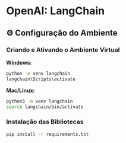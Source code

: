 # OpenAI: LangChain

## ⚙️ Configuração do Ambiente

### Criando e Ativando o Ambiente Virtual

**Windows:**
```bash
python -m venv langchain
langchain\Scripts\activate
```

**Mac/Linux:**
```bash
python3 -m venv langchain
source langchain/bin/activate
```

### Instalação das Bibliotecas

```bash
pip install -r requirements.txt
```

